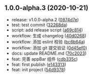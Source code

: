 ## 1.0.0-alpha.3 (2020-10-21)

- release: v1.0.0-alpha.2 ([0874d7e](https://github.com/VFiee/commit/0874d7e))
- test: test commit ([32268da](https://github.com/VFiee/commit/32268da))
- script: add release script ([a69c814](https://github.com/VFiee/commit/a69c814))
- workflow: 生成 changelog ([40d0268](https://github.com/VFiee/commit/40d0268))
- workflow: 添加 eslint 校验 ([bc6b64a](https://github.com/VFiee/commit/bc6b64a))
- workflow: 添加 git 提交验证 ([0d45ef0](https://github.com/VFiee/commit/0d45ef0))
- docs: update README.md ([70c2023](https://github.com/VFiee/commit/70c2023))
- feat: 完善 appBar 组件 ([cdb335c](https://github.com/VFiee/commit/cdb335c))
- feat: first publish ([e143313](https://github.com/VFiee/commit/e143313))
- feat: init project ([54d9378](https://github.com/VFiee/commit/54d9378))
